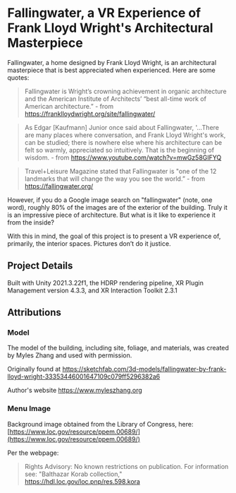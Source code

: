 # Fallingwater, a VR Experience of Frank Lloyd Wright's Architectural Masterpiece

Fallingwater, a home designed by Frank Lloyd Wright, is an architectural masterpiece that is best appreciated 
when experienced. Here are some quotes:

> Fallingwater is Wright’s crowning achievement in organic architecture and the American Institute of Architects’ 
> “best all-time work of American architecture.” - from https://franklloydwright.org/site/fallingwater/

> As Edgar [Kaufmann] Junior once said about Fallingwater, '...There are many places where conversation, 
> and Frank Lloyd Wright's work, can be studied; there is nowhere else where his architecture can be felt 
> so warmly, appreciated so intuitively. That is the beginning of wisdom. - from 
> https://www.youtube.com/watch?v=mwGz58GIFYQ

> Travel+Leisure Magazine stated that Fallingwater is "one of the 12 landmarks that will change the way 
> you see the world.” - from https://fallingwater.org/

However, if you do a Google image search on "fallingwater" (note, one word), roughly 80% of the images are of 
the exterior of the building. Truly it is an impressive piece of architecture. But what is it like to experience 
it from the inside?

With this in mind, the goal of this project is to present a VR experience of, primarily, the interior spaces. 
Pictures don’t do it justice.

## Project Details

Built with Unity 2021.3.22f1, the HDRP rendering pipeline, XR Plugin Management version 4.3.3, 
and XR Interaction Toolkit 2.3.1

## Attributions

### Model

The model of the building, including site, foliage, and materials, was created by Myles Zhang and used with permission.

Originally found at https://sketchfab.com/3d-models/fallingwater-by-frank-lloyd-wright-33353446001647109c079ff5296382a6

Author's website https://www.myleszhang.org

### Menu Image

Background image obtained from the Library of Congress, here:
[https://www.loc.gov/resource/ppem.00689/](https://www.loc.gov/resource/ppem.00689/)

Per the webpage:

> Rights Advisory: No known restrictions on publication. For information see: "Balthazar Korab collection," 
> <https://hdl.loc.gov/loc.pnp/res.598.kora>

